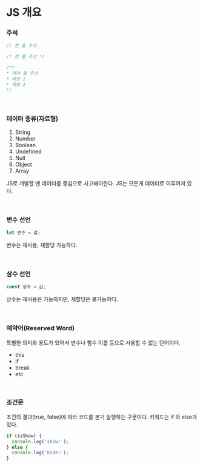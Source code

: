 # JS 개요

### 주석

```Javascript
// 한 줄 주석

/* 한 줄 주석 */

/**
* 여러 줄 주석
* 메모 1
* 메모 2
*/
```

<br>

### 데이터 종류(자료형)

1. String
2. Number
3. Boolean
4. Undefined
5. Null
6. Object
7. Array

JS로 개발할 땐 데이터를 중심으로 사고해야한다. JS는 모든게 데이터로 이루어져 있다.

<br>

### 변수 선언

```javascript
let 변수 = 값;
```

변수는 재사용, 재할당 가능하다.

<br>

### 상수 선언

```javascript
const 상수 = 값;
```

상수는 재사용은 가능하지만, 재할당은 불가능하다.

<br>

### 예약어(Reserved Word)

특별한 의미와 용도가 있어서 변수나 함수 이름 등으로 사용할 수 없는 단어이다.

- this
- if
- break
- etc

<br>

### 조건문

조건의 결과(true, false)에 따라 코드를 분기 실행하는 구문이다. 키워드는 if 와 else가 있다.

```javascript
if (isShow) {
  console.log('show!');
} else {
  console.log('hide!');
}
```

<br>
